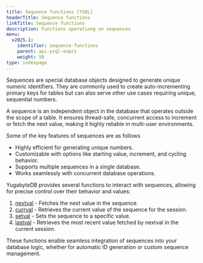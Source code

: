 ```yaml
---
title: Sequence functions [YSQL]
headerTitle: Sequence functions
linkTitle: Sequence functions
description: Functions operationg on sequences
menu:
  v2025.1:
    identifier: sequence-functions
    parent: api-ysql-exprs
    weight: 50
type: indexpage
---
```


Sequences are special database objects designed to generate unique numeric identifiers. They are commonly used to create auto-incrementing primary keys for tables but can also serve other use cases requiring unique, sequential numbers.

A sequence is an independent object in the database that operates outside the scope of a table. It ensures thread-safe, concurrent access to increment or fetch the next value, making it highly reliable in multi-user environments.

Some of the key features of sequences are as follows

- Highly efficient for generating unique numbers.
- Customizable with options like starting value, increment, and cycling behavior.
- Supports multiple sequences in a single database.
- Works seamlessly with concurrent database operations.

YugabyteDB provides several functions to interact with sequences, allowing for precise control over their behavior and values:

1. [nextval](func_nextval/) - Fetches the next value in the sequence.
1. [currval](func_currval/) - Retrieves the current value of the sequence for the session.
1. [setval](func_setval/) - Sets the sequence to a specific value.
1. [lastval](func_lastval/) - Retrieves the most recent value fetched by nextval in the current session.

These functions enable seamless integration of sequences into your database logic, whether for automatic ID generation or custom sequence management.
